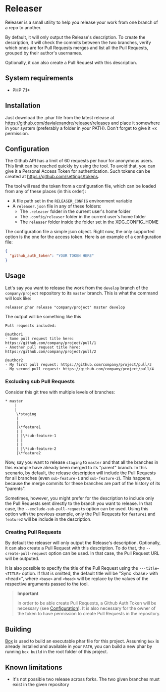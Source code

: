 # Releaser

Releaser is a small utility to help you release your work from one branch of a repo to another. 

By default, it will only output the Release's description. To create the description, it will check the commits between the two branches, verify which ones are for Pull Requests merges and list all the Pull Requests, grouped by their author's usernames.

Optionally, it can also create a Pull Request with this description.

## System requirements

- PHP 7.1+

## Installation

Just download the .phar file from the latest release at https://github.com/davialexandre/releaser/releases and place it somewhere in your system (preferably a folder in your PATH). Don't forget to give it +x permission.

## Configuration

The Github API has a limit of 60 requests per hour for anonymous users. This limit can be reached quickly by using the tool. To avoid that, you can give it a Personal Access Token for authentication. Such tokens can be created at https://github.com/settings/tokens. 

The tool will read the token from a configuration file, which can be loaded from any of these places (in this order):

- A file path set in the `RELEASER_CONFIG` environment variable
- A `releaser.json` file in any of these folders:
  - The `.releaser` folder in the current user's home folder
  - The `.config/releaser` folder in the current user's home folder
  - The `releaser` folder inside the folder set in the XDG_CONFIG_HOME  

The configuration file a simple json object. Right now, the only supported option is the one for the access token. Here is an example of a configuration file:

```json
{
  "github_auth_token": "YOUR TOKEN HERE"
}
```

## Usage

Let's say you want to release the work from the `develop` branch of the `company/project` repository to its `master` branch. This is what the command will look like:

```
releaser.phar release "company/project" master develop
```

The output will be something like this

```
Pull requests included:

@author1
- Some pull request title here: https://github.com/company/project/pull/1
- Another pull request title here: https://github.com/company/project/pull/2

@author2
- My first pull request: https://github.com/company/project/pull/3
- My second pull request: https://github.com/company/project/pull/4
```

### Excluding sub Pull Requests

Consider this git tree with multiple levels of branches:

```
* master
    |
    |
     \*staging
     |
     |
     |\*feature1
     | |
     | |\*sub-feature-1
     | |
     | |
     | |\*sub-feature-2
     |\*feature2
```

Now, say you want to release `staging` to `master`  and that all the branches in this example have already been merged to its "parent" branch. In this scenario, by default, the release description will include the Pull Requests for all branches (even `sub-feature-1` and `sub-feature-2`). This happens, because the merge commits for these branches are part of the history of its "parents". 

Sometimes, however, you might prefer for the description to include only the Pull Requests sent directly to the branch you want to release. In that case, the `--exclude-sub-pull-requests` option can be used. Using this option with the previous example, only the Pull Requests for `feature1` and `feature2` will be include in the description. 

### Creating Pull Requests

By default the releaser will only output the Release's description. Optionally, it can also create a Pull Request with this description. To do that, the `--create-pull-request` option can be used. In that case, the Pull Request URL will be outputed.

It is also possible to specify the title of the Pull Request using the `---title=<TITLE>` option. If that is omitted, the default title will be "Sync \<base\> with \<head\>", where `<base>` and `<head>` will be replace by the values of the respective arguments passed to the tool.

> **Important**
>
> In order to be able create Pull Requests, a Github Auth Token will be necessary (see [Configuration](#configuration)). It is also necessary for the owner of the token to have permission to create Pull Requests in the repository.

## Building

[Box](https://box-project.github.io/box2/) is used to build an executable phar file for this project. Assuming `box` is already installed and available in your `PATH`, you can build a new phar by running `box build` in the root folder of this project.

## Known limitations

- It's not possible two release across forks. The two given branches must exist in the given repository
